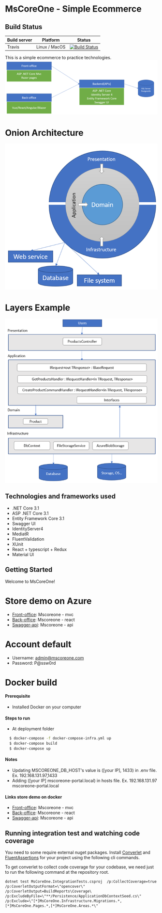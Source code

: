 
 # MsCoreOne - Simple Ecommerce

## Build Status
| Build server    | Platform       | Status      |
|-----------------|----------------|-------------|
|Travis           | Linux / MacOS  |[![Build Status](https://travis-ci.com/trungcaot/MsCoreOne.svg?branch=master)](https://travis-ci.com/github/trungcaot/MsCoreOne) |


This is a simple ecommerce to practice technologies.
![alt text](/docs/imgs/mscoreone_architecture.png)

# Onion Architecture
![alt text](/docs/imgs/onion_architecture.png)

# Layers Example
![alt text](/docs/imgs/layers_example.png)

## Technologies and frameworks used
* .NET Core 3.1
* ASP .NET Core 3.1
* Entity Framework Core 3.1
* Swagger UI
* IdentityServer4
* MediatR
* FluentValidation
* XUnit
* React + typescript + Redux
* Material UI


## Getting Started

Welcome to MsCoreOne!


# Store demo on Azure
 - [Front-office](https://mscoreonemvc.azurewebsites.net/): Mscoreone - mvc
 - [Back-office](https://mscoreone.z23.web.core.windows.net/): Mscoreone - react
 - [Swagger-api](https://mscoreone.azurewebsites.net/): Mscoreone - api


# Account default
 - Username: admin@mscoreone.com
 - Password: P@ssw0rd


# Docker build

#### Prerequisite

 - Installed Docker on your computer

#### Steps to run

- At deployment folder

```sh
  $ docker-compose -f docker-compose-infra.yml up
  $ docker-compose build
  $ docker-compose up
```

#### Notes

- Updating MSCOREONE_DB_HOST's value is ([your IP], 1433) in .env file. Ex. 192.168.131.97,1433
- Adding ([your IP] mscoreone-portal.local) in hosts file. Ex. 192.168.131.97 mscoreone-portal.local

#### Links store demo on docker

 - [Front-office](http://mscoreone-portal.local:5003/): Mscoreone - mvc
 - [Back-office](http://mscoreone-portal.local:3000/): Mscoreone - react
 - [Swagger-api](http://mscoreone-portal.local:5001/): Mscoreone - api

## Running integration test and watching code coverage

You need to some require external nuget packages. Install [Converlet](https://www.nuget.org/packages/coverlet.msbuild/) and [FluentAssertions](https://www.nuget.org/packages/FluentAssertions/) for your project using the following cli commands.

To get converlet to collect code coverage for your codebase, we need just to run the following command at the repository root.

```
dotnet test MsCoreOne.IntegrationTests.csproj  /p:CollectCoverage=true /p:CoverletOutputFormat=\"opencover\" /p:CoverletOutput=BuildReports\Coverage\ /p:ExcludeByFile=\"**/Persistence/ApplicationDbContextSeed.cs\" /p:Exclude=\"[*]MsCoreOne.Infrastructure.Migrations.*,[*]MsCoreOne.Pages.*,[*]MsCoreOne.Areas.*\"

```
